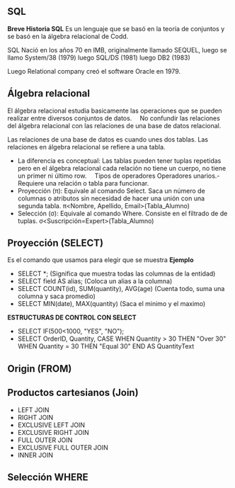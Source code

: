 ## SQL
**Breve Historia SQL**
Es un lenguaje que se basó en la teoría de conjuntos y se basó en la álgebra relacional de Codd. 

SQL Nació en los años 70 en IMB, originalmente llamado SEQUEL, 
luego se llamo System/38 (1979) 
luego SQL/DS (1981)
luego DB2 (1983)

Luego Relational company creó el software Oracle en 1979.  

## Álgebra relacional
El álgebra relacional estudia basicamente las operaciones que se pueden realizar entre diversos conjuntos de datos.
⠀
No confundir las relaciones del álgebra relacional con las relaciones de una base de datos relacional.

Las relaciones de una base de datos es cuando unes dos tablas.
Las relaciones en álgebra relacional se refiere a una tabla.
- La diferencia es conceptual: Las tablas pueden tener tuplas repetidas pero en el álgebra relacional cada relación no tiene un cuerpo, no tiene un primer ni último row.
⠀
Tipos de operadores
Operadores unarios.- Requiere una relación o tabla para funcionar.
- Proyección (π): Equivale al comando Select. Saca un número de columnas o atributos sin necesidad de hacer una unión con una segunda tabla.
π<Nombre, Apellido, Email>(Tabla_Alumno)
⠀
- Selección (σ): Equivale al comando Where. Consiste en el filtrado de de tuplas.
σ<Suscripción=Expert>(Tabla_Alumno)

## Proyección (SELECT)
Es el comando que usamos para elegir que se muestra
**Ejemplo**
- SELECT *; (Significa que muestra todas las columnas de la entidad)
- SELECT field AS alias; (Coloca un alias a la columna)
- SELECT COUNT(id), SUM(quantity), AVG(age) (Cuenta todo, suma una columna y saca promedio)
- SELECT MIN(date), MAX(quantity) (Saca el minimo y el maximo)

**ESTRUCTURAS DE CONTROL CON SELECT**
- SELECT IF(500<1000, "YES", "NO");
- SELECT OrderID, Quantity,
CASE
    WHEN Quantity > 30 THEN "Over 30"
    WHEN Quantity = 30 THEN "Equal 30"
END AS QuantityText

## Origin (FROM)

## Productos cartesianos (Join)
- LEFT JOIN
- RIGHT JOIN
- EXCLUSIVE LEFT JOIN
- EXCLUSIVE RIGHT JOIN 
- FULL OUTER JOIN
- EXCLUSIVE FULL OUTER JOIN
- INNER JOIN

## Selección WHERE